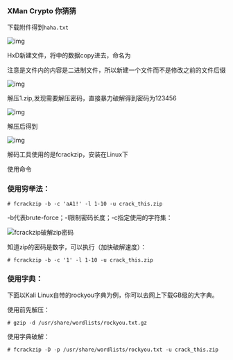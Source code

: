 ### XMan Crypto 你猜猜

下载附件得到`haha.txt`



![img](https:////upload-images.jianshu.io/upload_images/10148719-ce9ff9da7a2d191b.png?imageMogr2/auto-orient/strip%7CimageView2/2/w/862/format/webp)




 HxD新建文件，将中的数据copy进去，命名为

注意是文件内的内容是二进制文件，所以新建一个文件而不是修改之前的文件后缀

![img](https:////upload-images.jianshu.io/upload_images/10148719-9d4098f7da94b548.png?imageMogr2/auto-orient/strip%7CimageView2/2/w/853/format/webp)




 解压1.zip,发现需要解压密码，直接暴力破解得到密码为123456



![img](https:////upload-images.jianshu.io/upload_images/10148719-9f1a313b040e627b.png?imageMogr2/auto-orient/strip%7CimageView2/2/w/996/format/webp)


 解压后得到



![img](https:////upload-images.jianshu.io/upload_images/10148719-e357742de0570499.png?imageMogr2/auto-orient/strip%7CimageView2/2/w/375/format/webp)

解码工具使用的是fcrackzip，安装在Linux下

使用命令

### 使用穷举法：

```shell
# fcrackzip -b -c 'aA1!' -l 1-10 -u crack_this.zip 
```

-b代表brute-force；-l限制密码长度；-c指定使用的字符集：

![fcrackzip破解zip密码](http://topspeedsnail.com/images/2016/5/Screen%20Shot%202016-05-08%20at%2013.56.05.png)

知道zip的密码是数字，可以执行（加快破解速度）：

```
# fcrackzip -b -c '1' -l 1-10 -u crack_this.zip 
```

### 使用字典：

下面以Kali Linux自带的rockyou字典为例，你可以去网上下载GB级的大字典。

使用前先解压：

```shell
# gzip -d /usr/share/wordlists/rockyou.txt.gz
```

使用字典破解：

```shell
# fcrackzip -D -p /usr/share/wordlists/rockyou.txt -u crack_this.zip
```